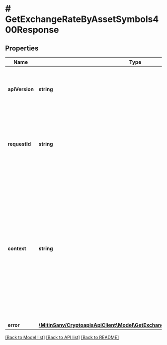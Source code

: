# # GetExchangeRateByAssetSymbols400Response

## Properties

Name | Type | Description | Notes
------------ | ------------- | ------------- | -------------
**apiVersion** | **string** | Specifies the version of the API that incorporates this endpoint. |
**requestId** | **string** | Defines the ID of the request. The &#x60;requestId&#x60; is generated by Crypto APIs and it&#39;s unique for every request. |
**context** | **string** | In batch situations the user can use the context to correlate responses with requests. This property is present regardless of whether the response was successful or returned as an error. &#x60;context&#x60; is specified by the user. | [optional]
**error** | [**\MitinSany/CryptoapisApiClient\Model\GetExchangeRateByAssetSymbolsE400**](GetExchangeRateByAssetSymbolsE400.md) |  |

[[Back to Model list]](../../README.md#models) [[Back to API list]](../../README.md#endpoints) [[Back to README]](../../README.md)
